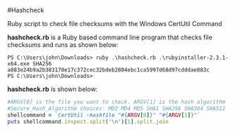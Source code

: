 #Hashcheck

Ruby script to check file checksums with the Windows CertUtil Command

**hashcheck.rb** is a Ruby based command line program that checks file checksums and runs as shown below:

```
PS C:\Users\john\Downloads> ruby .\hashcheck.rb .\rubyinstaller-2.3.1-x64.exe SHA256
a883e24b9a2b383170e17c372cec32bdeb2804ebc1ca5997d68d97cdddae883c
PS C:\Users\john\Downloads>
```

**hashcheck.rb** is shown below:

```ruby
#ARGV[0] is the file you want to check. ARGV[1] is the hash algorithm
#Secure_Hash_Algorithm choices: MD2 MD4 MD5 SHA1 SHA256 SHA384 SHA512
shellcommand = `CertUtil -hashfile "#{ARGV[0]}" "#{ARGV[1]}"`
puts shellcommand.inspect.split('\n')[1].split.join
```
